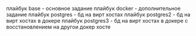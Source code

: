плайбук base - основное задание
плайбук docker - дополнительное задание
плайбук postgres - бд на вирт хостах
плайбук postgres2 - бд на вирт хостах в докере
плайбук postgres3 - бд на вирт хостах в докере с восстановлением на другои докер хосте
